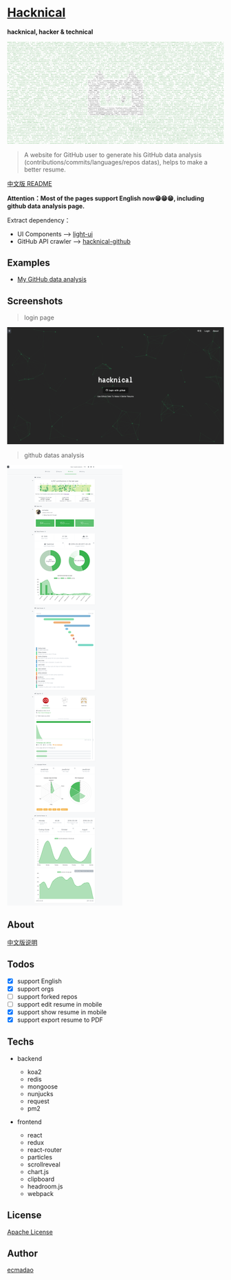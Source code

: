 # [Hacknical](https://hacknical.com?locale=en)

**hacknical, hacker & technical**

![hacknical-logo-with-text](./doc/screenshots/logos/hacknical-logo-large.png)

> A website for GitHub user to generate his GitHub data analysis (contributions/commits/languages/repos datas), helps to make a better resume.

[中文版 README](./doc/README-ZH.md)

**Attention：Most of the pages support English now😁😁😁, including github data analysis page.**

Extract dependency：

- UI Components --> [light-ui](https://github.com/ecmadao/light-ui)
- GitHub API crawler --> [hacknical-github](https://github.com/ecmadao/hacknical-github)

## Examples

- [My GitHub data analysis](https://hacknical.com/ecmadao/github)

## Screenshots

> login page

![login page](./doc/screenshots/login-en.png)

> github datas analysis

![github datas](./doc/screenshots/github-en.png)

## About

[中文版说明](./doc/ABOUT-zh.md)

## Todos

- [x] support English
- [x] support orgs
- [ ] support forked repos
- [ ] support edit resume in mobile
- [x] support show resume in mobile
- [x] support export resume to PDF

## Techs

- backend

  - koa2
  - redis
  - mongoose
  - nunjucks
  - request
  - pm2

- frontend

  - react
  - redux
  - react-router
  - particles
  - scrollreveal
  - chart.js
  - clipboard
  - headroom.js
  - webpack


## License

[Apache License](./LICENSE)

## Author

[ecmadao](//github.com/ecmadao)
